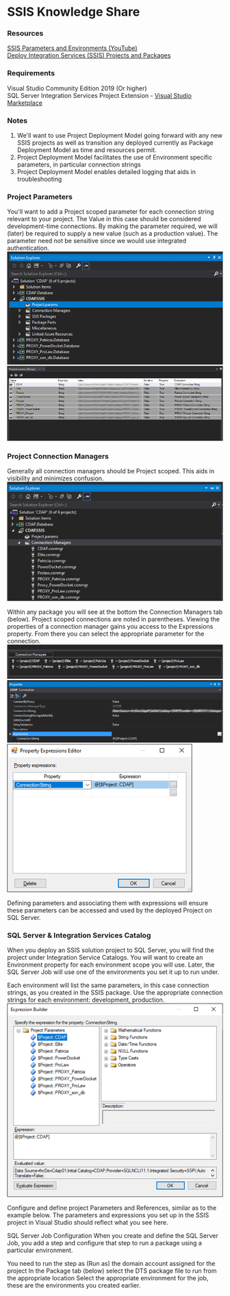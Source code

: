 # SSIS Knowledge Share

### Resources
[SSIS Parameters and Environments (YouTube)](https://www.youtube.com/watch?v=3HcPJCBS_KY)  
[Deploy Integration Services (SSIS) Projects and Packages](https://learn.microsoft.com/en-us/sql/integration-services/packages/deploy-integration-services-ssis-projects-and-packages?view=sql-server-ver16)  
 
### Requirements
Visual Studio Community Edition 2019 (Or higher)  
SQL Server Integration Services Project Extension - [Visual Studio Marketplace](https://marketplace.visualstudio.com/items?itemName=SSIS.SqlServerIntegrationServicesProjects)  
 
### Notes
1. We'll want to use Project Deployment Model going forward with any new SSIS projects as well as transition any deployed currently as Package Deployment Model as time and resources permit.
2. Project Deployment Model facilitates the use of Environment specific parameters, in particular connection strings
3. Project Deployment Model enables detailed logging that aids in troubleshooting

### Project Parameters
You'll want to add a Project scoped parameter for each connection string relevant to your project. The Value in this case should be considered development-time connections. By making the parameter required, we will (later) be required to supply a new value (such as a production value). The parameter need not be sensitive since we would use integrated authentication.  
![Project Parameters](images/1.png)  
![Project Parameters Details](images/2.png)  
 
### Project Connection Managers  

Generally all connection managers should be Project scoped. This aids in visibility and minimizes confusion.  
![Project Connection Managers](images/3.png)
 
Within any package you will see at the bottom the Connection Managers tab (below). Project scoped connections are noted in parentheses. Viewing the properties of a connection manager gains you access to the Expressions property. From there you can select the appropriate parameter for the connection.  
![Connection Managers](images/4.png)  
![Connection Manager Details](images/5.png)  
![Property Expression Editor](images/6.png)   
 
Defining parameters and associating them with expressions will ensure these parameters can be accessed and used by the deployed Project on SQL Server.  
 
### SQL Server & Integration Services Catalog  
 
When you deploy an SSIS solution project to SQL Server, you will find the project under Integration Service Catalogs. You will want to create an Environment property for each environment scope you will use. Later, the SQL Server Job will use one of the environments you set it up to run under.  
 
Each environment will list the same parameters, in this case connection strings, as you created in the SSIS package. Use the appropriate connection strings for each environment: development, production.  
![SSIS Environments](images/7.png)

 

 
Configure and define project Parameters and References, similar as to the example below. The parameters and expressions you set up in the SSIS project in Visual Studio should reflect what you see here.
 


 
 
SQL Server Job Configuration
When you create and define the SQL Server Job, you add a step and configure that step to run a package using a particular environment.
 
You need to run the step as (Run as) the domain account assigned for the project
In the Package tab (below) select the DTS package file to run from the appropriate location
Select the appropriate environment for the job, these are the environments you created earlier.
